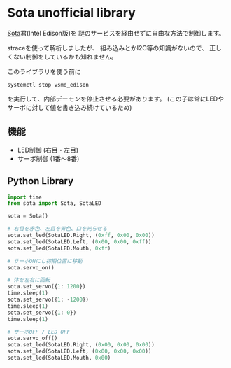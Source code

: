 Sota unofficial library
=======================

[Sota](https://sota.vstone.co.jp/home/)君(Intel Edison版)を
謎のサービスを経由せずに自由な方法で制御します。

straceを使って解析しましたが、
組み込みとかI2C等の知識がないので、
正しくない制御をしているかも知れません。

このライブラリを使う前に

```
systemctl stop vsmd_edison
```

を実行して、内部デーモンを停止させる必要があります。
(この子は常にLEDやサーボに対して値を書き込み続けているため)

機能
----

* LED制御 (右目・左目)
* サーボ制御 (1番〜8番)

Python Library
--------------

```python
import time
from sota import Sota, SotaLED

sota = Sota()

# 右目を赤色、左目を青色、口を光らせる
sota.set_led(SotaLED.Right, (0xff, 0x00, 0x00))
sota.set_led(SotaLED.Left, (0x00, 0x00, 0xff))
sota.set_led(SotaLED.Mouth, 0xff)

# サーボONにし初期位置に移動
sota.servo_on()

# 体を左右に回転
sota.set_servo({1: 1200})
time.sleep(1)
sota.set_servo({1: -1200})
time.sleep(1)
sota.set_servo({1: 0})
time.sleep(1)

# サーボOFF / LED OFF
sota.servo_off()
sota.set_led(SotaLED.Right, (0x00, 0x00, 0x00))
sota.set_led(SotaLED.Left, (0x00, 0x00, 0x00))
sota.set_led(SotaLED.Mouth, 0x00)
```
